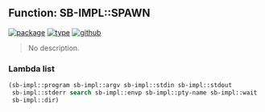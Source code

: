 ## Function: SB-IMPL::SPAWN
[![package](https://img.shields.io/badge/Package-SB--IMPL-5f9ea0.svg?style=social&colorA=999999)](../) [![type](https://img.shields.io/badge/Type-Function-5f9ea0.svg?style=social&colorA=999999)](../#function) [![github](https://img.shields.io/badge/GitHub-View_the_source-5f9ea0.svg?style=social&colorA=999999&logo=github)](https://github.com/sbcl/sbcl/blob/master/src/code/run-program.lisp/) 

> No description.

### Lambda list
```cl
(sb-impl::program sb-impl::argv sb-impl::stdin sb-impl::stdout
 sb-impl::stderr search sb-impl::envp sb-impl::pty-name sb-impl::wait
 sb-impl::dir)
```
